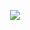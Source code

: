 <p align="center">
  <img src="https://www.google.com/imgres?imgurl=https%3A%2F%2Fmedia0.giphy.com%2Fmedia%2Fg87pvnYlJ3wGXJT3l3%2Fgiphy.gif%3Fcid%3D6c09b952kccbiv3cxz5k7kzbj9cewplpla8groov29sxgusb%26ep%3Dv1_stickers_related%26rid%3Dgiphy.gif%26ct%3Dts&tbnid=qaU0XwdQVBjPsM&vet=12ahUKEwjXw_72zvOBAxVp2zgGHcEaB7gQMygXegUIARCHAQ..i&imgrefurl=https%3A%2F%2Fgiphy.com%2Fstickers%2Fhello-doodle-saludo-g87pvnYlJ3wGXJT3l3&docid=Y7oHMp_9EKrq3M&w=480&h=394&q=hey%20there%20giphy%20with%20doodle&hl=en&ved=2ahUKEwjXw_72zvOBAxVp2zgGHcEaB7gQMygXegUIARCHAQ"/>
</p>



